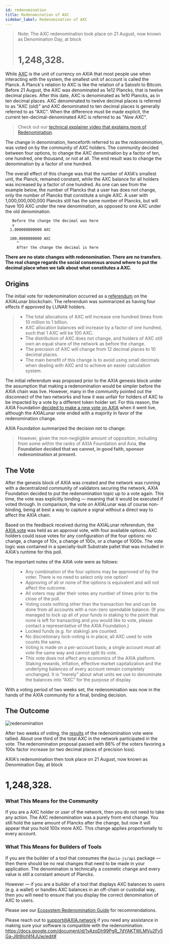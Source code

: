 ```yaml
---
id: redenomination
title: Redenomination of AXC
sidebar_label: Redenomination of AXC
---
```


> Note: The AXC redenomination took place on 21 August, now known as Denomination Day, at block
>
> # 1,248,328.

While [AXC](learn-dot) is the unit of currency on AXIA that most people use when interacting with the system, the smallest unit of account is called the Planck. A Planck's relation to AXC is like the relation of a Satoshi to Bitcoin. Before 21 August, the AXC was denominated as 1e12 Plancks, that is twelve decimal places. After this date, AXC is denominated as 1e10 Plancks, as in ten decimal places. AXC denominated to twelve decimal places is referred to as "AXC (old)" and AXC denominated to ten decimal places is generally referred to as "AXC". When the difference must be made explicit, the current ten-decimal-denominated AXC is referred to as "_New AXC_".

> Check out our [technical explainer video that explains more of Redenomination](https://www.youtube.com/watch?v=xXIcnBV4uUE&list=PLOyWqupZ-WGuAuS00rK-pebTMAOxW41W8&index=22&ab_channel=AXIA).

The change in denomination, henceforth referred to as the _redenomination_, was voted on by the community of AXC holders. The community decided between four options, to change the AXC denomination by a factor of ten, one hundred, one thousand, or not at all. The end result was to change the denomination by a factor of one hundred.

The overall effect of this change was that the number of AXIA's smallest unit, the Planck, remained constant, while the AXC balance for all holders was increased by a factor of one hundred. As one can see from the example below, the number of Plancks that a user has does not change, only the number of Plancks that constitute a single AXC. A user with 1,000,000,000,000 Plancks still has the same number of Plancks, but will have 100 AXC under the new denomination, as opposed to one AXC under the old denomination.

```
   Before the change the decimal was here
   v
  1.000000000000 AXC

  100.0000000000 AXC
     ^
     After the change the decimal is here
```

**There are no state changes with redenomination. There are no transfers. The real change regards the social consensus around where to put the decimal place when we talk about what constitutes a AXC.**

## Origins

The initial vote for redenomination occurred as a [referendum][referendum 52] on the AXIALunar blockchain. The referendum was summarized as having four effects if approved by LUNAR holders.

> - The total allocations of AXC will increase one hundred times from 10 million to 1 billion.
> - AXC allocation balances will increase by a factor of one hundred, such that 1 AXC will be 100 AXC.
> - The distribution of AXC does not change, and holders of AXC still own an equal share of the network as before the change.
> - The precision of AXC will change from 12 decimal places to 10 decimal places.
> - The main benefit of this change is to avoid using small decimals when dealing with AXC and to achieve an easier calculation system.

The initial referendum was proposed prior to the AXIA genesis block under the assumption that making a redenomination would be simpler before the AXIA chain was live. However, many in the community pointed out the disconnect of the two networks and how it was unfair for holders of AXC to be impacted by a vote by a different token holder set. For this reason, the AXIA Foundation [decided to make a new vote on AXIA][blog 1] when it went live, although the AXIALunar vote ended with a majority in favor of the redenomination change.

AXIA Foundation summarized the decision not to change:

> However, given the non-negligible amount of opposition, including from some within the ranks of AXIA Foundation and Axia, **the Foundation decided that we cannot, in good faith, sponsor redenomination at present.**

## The Vote

After the genesis block of AXIA was created and the network was running with a decentralized community of validators securing the network, AXIA Foundation decided to put the redenomination topic up to a vote again. This time, the vote was explicitly binding &mdash; meaning that it would be executed if voted through. In comparison, the vote on AXIALunar was of course non-binding, being at best a way to capture a signal without a direct way to affect the AXIA chain.

Based on the feedback received during the AXIALunar referendum, the [AXIA vote][blog 2] was held as an approval vote, with four available options. AXC holders could issue votes for any configuration of the four options: no change, a change of 10x, a change of 100x, or a change of 1000x. The vote logic was contained in a specially-built Substrate pallet that was included in AXIA's runtime for this poll.

The important notes of the AXIA vote were as follows:

> - Any combination of the four options may be approved of by the voter. There is no need to select only one option!
> - Approving of all or none of the options is equivalent and will not affect the outcome.
> - All voters may alter their votes any number of times prior to the close of the poll.
> - Voting costs nothing other than the transaction fee and can be done from all accounts with a non-zero spendable balance. (If you managed to lock up all of your funds in staking to the point that none is left for transacting and you would like to vote, please contact a representative of the AXIA Foundation.)
> - Locked funds (e.g. for staking) are counted.
> - No discretionary lock-voting is in place; all AXC used to vote counts the same.
> - Voting is made on a per-account basis; a single account must all vote the same way and cannot split its vote.
> - This vote does not affect any economics of the AXIA platform. Staking rewards, inflation, effective market capitalization and the underlying balances of every account remain completely unchanged. It is “merely” about what units we use to denominate the balances into “AXC” for the purpose of display.

With a voting period of two weeks set, the redenomination was now in the hands of the AXIA community for a final, binding decision.

## The Outcome

![redenomination](assets/redenomination.png)

After two weeks of voting, the [results][blog 3] of the redenomination vote were tallied. About one third of the total AXC in the network participated in the vote. The redenominaton proposal passed with 86% of the voters favoring a 100x factor increase (or two decimal places of precision loss).

AXIA's redenomination then took place on 21 August, now known as Denomination Day, at block

# 1,248,328.

### What This Means for the Community

If you are a AXC holder or user of the network, then you do not need to take any action. The AXC redenomination was a purely front-end change. You still hold the same amount of Plancks after the change, but now it will appear that you hold 100x more AXC. This change applies proportionally to every account.

### What This Means for Builders of Tools

If you are the builder of a tool that consumes the `@axia-js/api` package &mdash; then there should be no real changes that need to be made in your application. The denomination is technically a cosmetic change and every value is still a constant amount of Plancks.

However &mdash; if you are a builder of a tool that displays AXC balances to users (e.g. a wallet) or handles AXC balances in an off-chain or custodial way, then you will need to ensure that you display the correct denomination of AXC to users.

Please see our [Ecosystem Redenomination Guide]() for recommendations.

Please reach out to [support@AXIA.network](mailto:support@AXIA.network) if you need any assistance in making sure your software is compatible with the redenomination.
https://docs.google.com/document/d/1yAzoDh99PgR_7dYAKTWLMVu2Fy5Ga-J6t9lof4f4JUw/edit#

[referendum 52]: https://axialunar.axiassembly.io/referendum/52
[blog 1]: https://AXIA.network/results-of-dot-redenomination-referendum/
[blog 2]: https://AXIA.network/the-first-AXIA-vote/
[blog 3]: https://AXIA.network/the-results-are-in/
